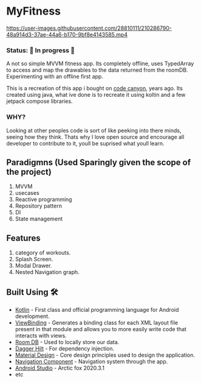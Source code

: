 # MyFitness 
https://user-images.githubusercontent.com/28810111/210286790-48a914d3-37ae-44a6-b170-9bf8e4143585.mp4

### Status: 🚧 In progress 🚧
A not so simple MVVM fitness app. Its completely offline, uses TypedArray to access and map the drawables to the data returned from the roomDB.
Experimenting with an offline first app.

This is a recreation of this app i bought on [code canyon](https://codecanyon.net/item/women-fitness-challenge-android-native-app/30024357#), years ago. 
Its created using java, what ive done is to recreate it using koltin and a few jetpack compose libraries.

### WHY?
Looking at other peoples code is sort of like peeking into there minds, seeing how they think. Thats why I love open source and encourage all
developer to contribute to it, youll be suprised what youll learn.

## Paradigmns (Used Sparingly given the scope of the project)
1. MVVM
2. usecases
3. Reactive programming
4. Repository pattern
5. DI
6. State management

## Features
1. category of workouts.
2. Splash Screen.
3. Modal Drawer.
3. Nested Navigation graph.

## Built Using 🛠
- [Kotlin](https://kotlinlang.org/) - First class and official programming language for Android
development.
- [ViewBinding](https://developer.android.com/topic/libraries/view-binding) - Generates a binding
  class for each XML layout file present in that module and allows you to more easily write code that
  interacts with views.
- [Room DB](https://square.github.io/retrofit/) - Used to locally store our data.
- [Dagger Hilt](https://dagger.dev/hilt/) - For dependency injection.
- [Material Design](https://dagger.dev/hilt/) - Core design principles used to design the application.
- [Navigation Component](https://dagger.dev/hilt/) - Navigation system through the app.
- [Android Studio](https://dagger.dev/hilt/) - Arctic fox 2020.3.1
- etc
